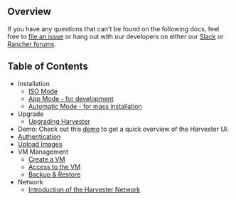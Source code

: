 ## Overview

If you have any questions that can't be found on the following docs, feel free to [file an issue](https://github.com/harvester/harvester/issues/new/choose)
or hang out with our developers on either our [Slack](https://slack.rancher.io/) or [Rancher forums](https://forums.rancher.com/).

## Table of Contents

- Installation
  * [ISO Mode](./iso-installation.md)
  * [App Mode - for development](./app-mode-installation.md)
  * [Automatic Mode - for mass installation](./automatic-installation.md)
- Upgrade
  * [Upgrading Harvester](./upgrade.md)
- Demo: Check out this [demo](https://youtu.be/wVBXkS1AgHg) to get a quick overview of the Harvester UI.
- [Authentication](./authentication.md)
- [Upload Images](./upload-image.md)
- VM Management
  * [Create a VM](./create-vm.md)
  * [Access to the VM](./access-to-the-vm.md)
  * [Backup & Restore](./backup-restore.md)
- Network
  * [Introduction of the Harvester Network](./harvester-network.md)

